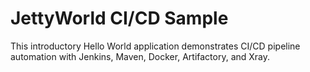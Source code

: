JettyWorld CI/CD Sample
====================================

This introductory Hello World application demonstrates CI/CD pipeline automation with Jenkins, Maven, Docker, Artifactory, 
and Xray.

